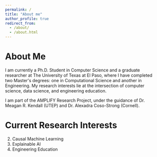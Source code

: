 ```yaml
---
permalink: /
title: "About me"
author_profile: true
redirect_from: 
  - /about/
  - /about.html
---
```


About Me
======
I am currently a Ph.D. Student in Computer Science and a graduate researcher at The University of Texas at El Paso, where I have completed two Master's degrees: one in Computational Science and another in Engineering. My research interests lie at the intersection of computer science, data science, and engineering education. 

I am part of the AMPLIFY Research Project, under the guidance of  Dr.  Meagan R. Kendall (UTEP) and Dr.  Alexadra Coso-Strong (Cornell). 

Current Research Interests
======
2. Causal Machine Learning
3. Explainable AI
4. Engineering Education 
   

